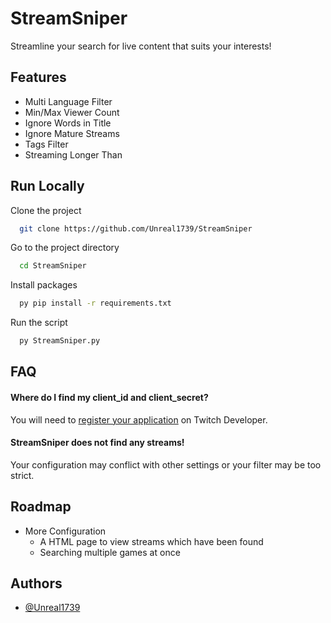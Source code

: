 # StreamSniper

Streamline your search for live content that suits your interests!





## Features

- Multi Language Filter
- Min/Max Viewer Count
- Ignore Words in Title
- Ignore Mature Streams
- Tags Filter
- Streaming Longer Than


## Run Locally

Clone the project

```bash
  git clone https://github.com/Unreal1739/StreamSniper
```

Go to the project directory

```bash
  cd StreamSniper
```

Install packages

```bash
  py pip install -r requirements.txt
```

Run the script

```bash
  py StreamSniper.py
```


## FAQ

#### Where do I find my client_id and client_secret?

You will need to [register your application](https://dev.twitch.tv/docs/authentication/register-app/) on Twitch Developer.

#### StreamSniper does not find any streams!

Your configuration may conflict with other settings or your filter may be too strict.


## Roadmap

- More Configuration
    - A HTML page to view streams which have been found
    - Searching multiple games at once


## Authors

- [@Unreal1739](https://github.com/Unreal1739)

